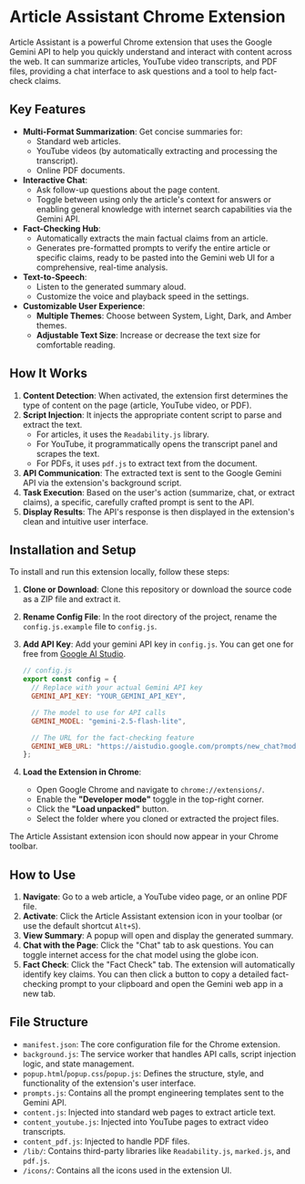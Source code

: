 # Article Assistant Chrome Extension

Article Assistant is a powerful Chrome extension that uses the Google Gemini API to help you quickly understand and interact with content across the web. It can summarize articles, YouTube video transcripts, and PDF files, providing a chat interface to ask questions and a tool to help fact-check claims.

## Key Features

*   **Multi-Format Summarization**: Get concise summaries for:
    *   Standard web articles.
    *   YouTube videos (by automatically extracting and processing the transcript).
    *   Online PDF documents.
*   **Interactive Chat**:
    *   Ask follow-up questions about the page content.
    *   Toggle between using only the article's context for answers or enabling general knowledge with internet search capabilities via the Gemini API.
*   **Fact-Checking Hub**:
    *   Automatically extracts the main factual claims from an article.
    *   Generates pre-formatted prompts to verify the entire article or specific claims, ready to be pasted into the Gemini web UI for a comprehensive, real-time analysis.
*   **Text-to-Speech**:
    *   Listen to the generated summary aloud.
    *   Customize the voice and playback speed in the settings.
*   **Customizable User Experience**:
    *   **Multiple Themes**: Choose between System, Light, Dark, and Amber themes.
    *   **Adjustable Text Size**: Increase or decrease the text size for comfortable reading.

## How It Works

1.  **Content Detection**: When activated, the extension first determines the type of content on the page (article, YouTube video, or PDF).
2.  **Script Injection**: It injects the appropriate content script to parse and extract the text.
    *   For articles, it uses the `Readability.js` library.
    *   For YouTube, it programmatically opens the transcript panel and scrapes the text.
    *   For PDFs, it uses `pdf.js` to extract text from the document.
3.  **API Communication**: The extracted text is sent to the Google Gemini API via the extension's background script.
4.  **Task Execution**: Based on the user's action (summarize, chat, or extract claims), a specific, carefully crafted prompt is sent to the API.
5.  **Display Results**: The API's response is then displayed in the extension's clean and intuitive user interface.

## Installation and Setup

To install and run this extension locally, follow these steps:

1.  **Clone or Download**: Clone this repository or download the source code as a ZIP file and extract it.

2.  **Rename Config File**: In the root directory of the project, rename the `config.js.example` file to `config.js`.

3.  **Add API Key**: Add your gemini API key in `config.js`. You can get one for free from [Google AI Studio](https://aistudio.google.com/app/apikey).

    ```javascript
    // config.js
    export const config = {
      // Replace with your actual Gemini API key
      GEMINI_API_KEY: "YOUR_GEMINI_API_KEY",

      // The model to use for API calls
      GEMINI_MODEL: "gemini-2.5-flash-lite",

      // The URL for the fact-checking feature
      GEMINI_WEB_URL: "https://aistudio.google.com/prompts/new_chat?model=gemini-2.5-pro"
    };
    ```

4.  **Load the Extension in Chrome**:
    *   Open Google Chrome and navigate to `chrome://extensions/`.
    *   Enable the **"Developer mode"** toggle in the top-right corner.
    *   Click the **"Load unpacked"** button.
    *   Select the folder where you cloned or extracted the project files.

The Article Assistant extension icon should now appear in your Chrome toolbar.

## How to Use

1.  **Navigate**: Go to a web article, a YouTube video page, or an online PDF file.
2.  **Activate**: Click the Article Assistant extension icon in your toolbar (or use the default shortcut `Alt+S`).
3.  **View Summary**: A popup will open and display the generated summary.
4.  **Chat with the Page**: Click the "Chat" tab to ask questions. You can toggle internet access for the chat model using the globe icon.
5.  **Fact Check**: Click the "Fact Check" tab. The extension will automatically identify key claims. You can then click a button to copy a detailed fact-checking prompt to your clipboard and open the Gemini web app in a new tab.

## File Structure

-   `manifest.json`: The core configuration file for the Chrome extension.
-   `background.js`: The service worker that handles API calls, script injection logic, and state management.
-   `popup.html`/`popup.css`/`popup.js`: Defines the structure, style, and functionality of the extension's user interface.
-   `prompts.js`: Contains all the prompt engineering templates sent to the Gemini API.
-   `content.js`: Injected into standard web pages to extract article text.
-   `content_youtube.js`: Injected into YouTube pages to extract video transcripts.
-   `content_pdf.js`: Injected to handle PDF files.
-   `/lib/`: Contains third-party libraries like `Readability.js`, `marked.js`, and `pdf.js`.
-   `/icons/`: Contains all the icons used in the extension UI.